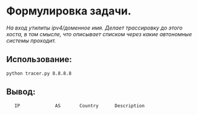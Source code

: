 Формулировка задачи.
=
_На вход утилиты ipv4/доменное имя. Делает трассировку до этого хоста, в том смысле, что описывает списком через какие автономные системы проходит._

## Использование:
`python tracer.py 8.8.8.8
`


## **Вывод**:

       IP             AS       Country      Description
